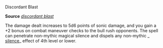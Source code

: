 Discordant Blast

**Source** [_discordant blast_](/pathfinderRPG/prd/advanced/spells/discordantBlast.html#_discordant-blast)

The damage dealt increases to 5d6 points of sonic damage, and you gain a +2 bonus on combat maneuver checks to the bull rush opponents. The spell can penetrate non-mythic magical silence and dispels any non-mythic _ [silence](/pathfinderRPG/prd/spells/silence.html#_silence)_ effect of 4th level or lower.

